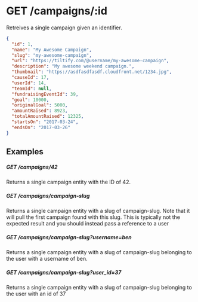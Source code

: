 # GET /campaigns/:id

Retreives a single campaign given an identifier.

```json
{
  "id": 1,
  "name": "My Awesome Campaign",
  "slug": "my-awesome-campaign",
  "url": "https://tiltify.com/@username/my-awesome-campaign",
  "description": "My awesome weekend campaign.",
  "thumbnail": "https://asdfasdfasdf.cloudfront.net/1234.jpg",
  "causeId": 17,
  "userId": 14,
  "teamId": null,
  "fundraisingEventId": 39,
  "goal": 10000,
  "originalGoal": 5000,
  "amountRaised": 8923,
  "totalAmountRaised": 12325,
  "startsOn": "2017-03-24",
  "endsOn": "2017-03-26"
}
```

## Examples

##### GET /campaigns/42
Returns a single campaign entity with the ID of 42.

##### GET /campaigns/campaign-slug
Returns a single campaign entity with a slug of campaign-slug. Note that it
will pull the first campaign found with this slug. This is typically not the
expected result and you should instead pass a reference to a user

##### GET /campaigns/campaign-slug?username=ben
Returns a single campaign entity with a slug of campaign-slug belonging to the
user with a username of ben.

##### GET /campaigns/campaign-slug?user_id=37
Returns a single campaign entity with a slug of campaign-slug belonging to the
user with an id of 37
